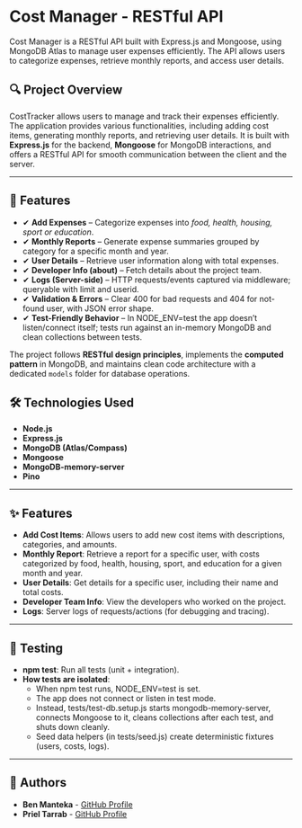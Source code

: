 # Cost Manager - RESTful API

Cost Manager is a RESTful API built with Express.js and Mongoose, using MongoDB Atlas to manage user expenses efficiently.
The API allows users to categorize expenses, retrieve monthly reports, and access user details.


## 🔍 **Project Overview**
CostTracker allows users to manage and track their expenses efficiently. The application provides various functionalities, including adding cost items, generating monthly reports, and retrieving user details. It is built with **Express.js** for the backend, **Mongoose** for MongoDB interactions, and offers a RESTful API for smooth communication between the client and the server.

---

## 🚀 Features

- ✔ **Add Expenses** – Categorize expenses into *food, health, housing, sport or education*.  
- ✔ **Monthly Reports** – Generate expense summaries grouped by category for a specific month and year.  
- ✔ **User Details** – Retrieve user information along with total expenses.  
- ✔ **Developer Info (about)** – Fetch details about the project team.
- ✔ **Logs (Server-side)** – HTTP requests/events captured via middleware; queryable with limit and userid.
- ✔ **Validation & Errors** – Clear 400 for bad requests and 404 for not-found user, with JSON error shape.
- ✔ **Test-Friendly Behavior** – In NODE_ENV=test the app doesn’t listen/connect itself; tests run against an in-memory MongoDB and clean collections between tests.

The project follows **RESTful design principles**, implements the **computed pattern** in MongoDB, and maintains clean code architecture with a dedicated `models` folder for database operations.

## 🛠 Technologies Used

- **Node.js**
- **Express.js**
- **MongoDB (Atlas/Compass)**
- **Mongoose**
- **MongoDB-memory-server**
- **Pino**

---

## ✨ **Features**
+ **Add Cost Items**: Allows users to add new cost items with descriptions, categories, and amounts.
+ **Monthly Report**: Retrieve a report for a specific user, with costs categorized by food, health, housing, sport, and education for a given month and year.
+ **User Details**: Get details for a specific user, including their name and total costs.
+ **Developer Team Info**: View the developers who worked on the project.
+ **Logs**: Server logs of requests/actions (for debugging and tracing).

---

## 🧪 **Testing**
+ **npm test**: Run all tests (unit + integration).
+  **How tests are isolated**: 
   - When npm test runs, NODE_ENV=test is set.
   - The app does not connect or listen in test mode.
   - Instead, tests/test-db.setup.js starts mongodb-memory-server, connects Mongoose to it, cleans collections after each test, and shuts down cleanly.
   - Seed data helpers (in tests/seed.js) create deterministic fixtures (users, costs, logs).

---

## 👥 **Authors**
+ **Ben Manteka** - [GitHub Profile](https://github.com/BenManteka)
+ **Priel Tarrab** - [GitHub Profile](https://github.com/prie123)


